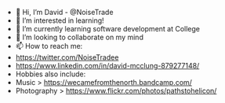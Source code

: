 - 👋 Hi, I’m David - @NoiseTrade
- 👀 I’m interested in learning!
- 🌱 I’m currently learning software development at College
- 💞️ I’m looking to collaborate on my mind
- 📫 How to reach me: 
- https://twitter.com/NoiseTradee
- https://www.linkedin.com/in/david-mcclung-879277148/
- Hobbies also include: 
- Music > https://wecamefromthenorth.bandcamp.com/
- Photography > https://www.flickr.com/photos/pathstohelicon/

<!---
NoiseTrade/NoiseTrade is a ✨ special ✨ repository because its `README.md` (this file) appears on your GitHub profile.
You can click the Preview link to take a look at your changes.
--->
